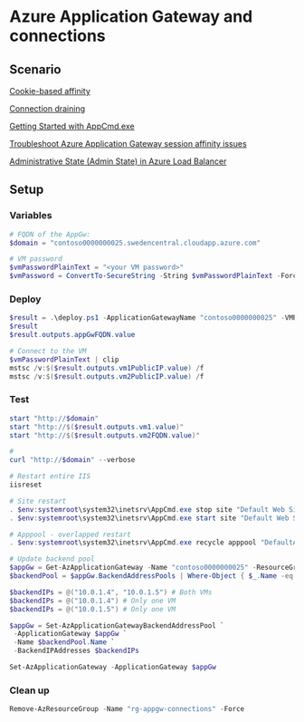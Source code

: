 # Azure Application Gateway and connections

## Scenario

[Cookie-based affinity](https://learn.microsoft.com/en-us/azure/application-gateway/configuration-http-settings#cookie-based-affinity)

[Connection draining](https://learn.microsoft.com/en-us/azure/application-gateway/configuration-http-settings#connection-draining)

[Getting Started with AppCmd.exe](https://learn.microsoft.com/en-us/iis/get-started/getting-started-with-iis/getting-started-with-appcmdexe)

[Troubleshoot Azure Application Gateway session affinity issues](https://learn.microsoft.com/en-us/azure/application-gateway/how-to-troubleshoot-application-gateway-session-affinity-issues)

[Administrative State (Admin State) in Azure Load Balancer](https://learn.microsoft.com/en-us/azure/load-balancer/admin-state-overview)

## Setup

### Variables

```powershell
# FQDN of the AppGw:
$domain = "contoso0000000025.swedencentral.cloudapp.azure.com"

# VM password
$vmPasswordPlainText = "<your VM password>"
$vmPassword = ConvertTo-SecureString -String $vmPasswordPlainText -Force -AsPlainText
```

### Deploy

```powershell
$result = .\deploy.ps1 -ApplicationGatewayName "contoso0000000025" -VMPassword $vmPassword
$result
$result.outputs.appGwFQDN.value
```

```powershell
# Connect to the VM
$vmPasswordPlainText | clip
mstsc /v:$($result.outputs.vm1PublicIP.value) /f
mstsc /v:$($result.outputs.vm2PublicIP.value) /f
```

### Test

```powershell
start "http://$domain"
start "http://$($result.outputs.vm1.value)"
start "http://$($result.outputs.vm2FQDN.value)"

#
curl "http://$domain" --verbose

# Restart entire IIS
iisreset

# Site restart
. $env:systemroot\system32\inetsrv\AppCmd.exe stop site "Default Web Site"
. $env:systemroot\system32\inetsrv\AppCmd.exe start site "Default Web Site"

# Apppool - overlapped restart
. $env:systemroot\system32\inetsrv\AppCmd.exe recycle apppool "DefaultAppPool"

# Update backend pool
$appGw = Get-AzApplicationGateway -Name "contoso0000000025" -ResourceGroupName "rg-appgw-connections"
$backendPool = $appGw.BackendAddressPools | Where-Object { $_.Name -eq "app" }

$backendIPs = @("10.0.1.4", "10.0.1.5") # Both VMs
$backendIPs = @("10.0.1.4") # Only one VM
$backendIPs = @("10.0.1.5") # Only one VM

$appGw = Set-AzApplicationGatewayBackendAddressPool `
 -ApplicationGateway $appGw `
 -Name $backendPool.Name `
 -BackendIPAddresses $backendIPs

Set-AzApplicationGateway -ApplicationGateway $appGw

```

### Clean up

```powershell
Remove-AzResourceGroup -Name "rg-appgw-connections" -Force
```

